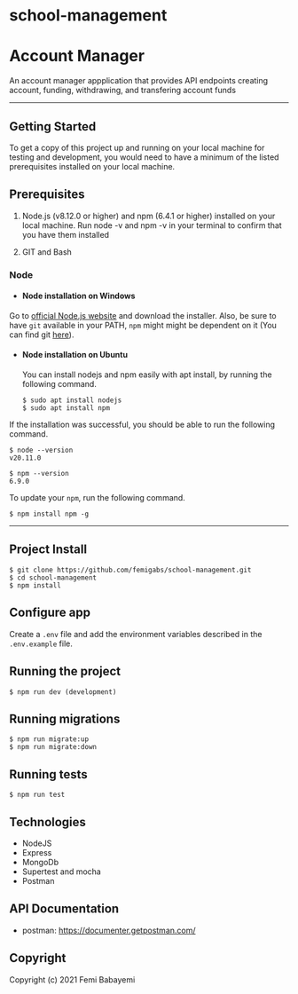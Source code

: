 # school-management

# Account Manager

An account manager appplication that provides API endpoints creating account, funding, withdrawing, and transfering account funds

---

## Getting Started

To get a copy of this project up and running on your local machine for testing and development, you would need to have a minimum of the listed prerequisites installed on your local machine.

## Prerequisites

1. Node.js (v8.12.0 or higher) and npm (6.4.1 or higher) installed on your local machine. Run node -v and npm -v in your terminal to confirm that you have them installed

2. GIT and Bash

### Node
- #### Node installation on Windows

Go to [official Node.js website](https://nodejs.org/) and download the installer.
Also, be sure to have `git` available in your PATH, `npm` might might be dependent on it (You can find git [here](https://git-scm.com/)).

- #### Node installation on Ubuntu

  You can install nodejs and npm easily with apt install, by running the following command.

      $ sudo apt install nodejs
      $ sudo apt install npm

If the installation was successful, you should be able to run the following command.

    $ node --version
    v20.11.0

    $ npm --version
    6.9.0

To update your `npm`, run the following command.

    $ npm install npm -g

---

## Project Install

    $ git clone https://github.com/femigabs/school-management.git
    $ cd school-management
    $ npm install

## Configure app

Create a `.env` file and add the environment variables described in the `.env.example` file.



## Running the project

    $ npm run dev (development)

## Running migrations

    $ npm run migrate:up
    $ npm run migrate:down

## Running tests

    $ npm run test

## Technologies

- NodeJS
- Express
- MongoDb
- Supertest and mocha
- Postman

## API Documentation
- postman: https://documenter.getpostman.com/

## Copyright

Copyright (c) 2021 Femi Babayemi
